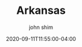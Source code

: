 ---
date: 2020-09-11T11:55:00-04:00
title: "Arkansas"
ab: "AR"
seo_title: "Contact Arkansas Governor"
description: Contact Arkansas Governor
author: john shim
url: /arkansas/
weight: 1
---